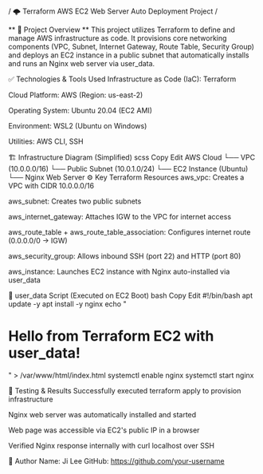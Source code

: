 / 🌩️ Terraform AWS EC2 Web Server Auto Deployment Project /
  
** 📌 Project Overview **
This project utilizes Terraform to define and manage AWS infrastructure as code. It provisions core networking components (VPC, Subnet, Internet Gateway, Route Table, Security Group) and deploys an EC2 instance in a public subnet that automatically installs and runs an Nginx web server via user_data.

✅ Technologies & Tools Used
Infrastructure as Code (IaC): Terraform

Cloud Platform: AWS (Region: us-east-2)

Operating System: Ubuntu 20.04 (EC2 AMI)

Environment: WSL2 (Ubuntu on Windows)

Utilities: AWS CLI, SSH

🏗️ Infrastructure Diagram (Simplified)
scss
Copy
Edit
AWS Cloud
└── VPC (10.0.0.0/16)
    └── Public Subnet (10.0.1.0/24)
        └── EC2 Instance (Ubuntu)
            └── Nginx Web Server
⚙️ Key Terraform Resources
aws_vpc: Creates a VPC with CIDR 10.0.0.0/16

aws_subnet: Creates two public subnets

aws_internet_gateway: Attaches IGW to the VPC for internet access

aws_route_table + aws_route_table_association: Configures internet route (0.0.0.0/0 → IGW)

aws_security_group: Allows inbound SSH (port 22) and HTTP (port 80)

aws_instance: Launches EC2 instance with Nginx auto-installed via user_data

🔧 user_data Script (Executed on EC2 Boot)
bash
Copy
Edit
#!/bin/bash
apt update -y
apt install -y nginx
echo "<h1>Hello from Terraform EC2 with user_data!</h1>" > /var/www/html/index.html
systemctl enable nginx
systemctl start nginx

🧪 Testing & Results
Successfully executed terraform apply to provision infrastructure

Nginx web server was automatically installed and started

Web page was accessible via EC2's public IP in a browser

Verified Nginx response internally with curl localhost over SSH

👤 Author
Name: Ji Lee
GitHub: https://github.com/your-username
